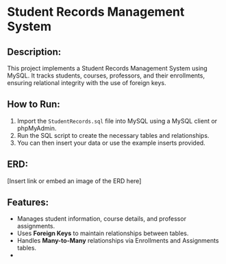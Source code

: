 # Student Records Management System

## Description:
This project implements a Student Records Management System using MySQL. It tracks students, courses, professors, and their enrollments, ensuring relational integrity with the use of foreign keys.

## How to Run:
1. Import the `StudentRecords.sql` file into MySQL using a MySQL client or phpMyAdmin.
2. Run the SQL script to create the necessary tables and relationships.
3. You can then insert your data or use the example inserts provided.

## ERD:
[Insert link or embed an image of the ERD here]

## Features:
- Manages student information, course details, and professor assignments.
- Uses **Foreign Keys** to maintain relationships between tables.
- Handles **Many-to-Many** relationships via Enrollments and Assignments tables.
- 
